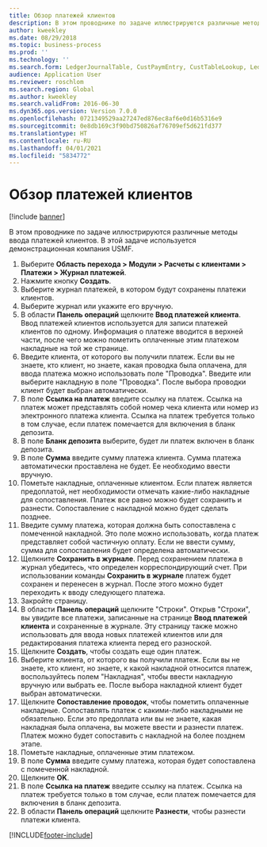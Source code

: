 ```yaml
---
title: Обзор платежей клиентов
description: В этом проводнике по задаче иллюстрируются различные методы ввода платежей клиентов.
author: kweekley
ms.date: 08/29/2018
ms.topic: business-process
ms.prod: ''
ms.technology: ''
ms.search.form: LedgerJournalTable, CustPaymEntry, CustTableLookup, LedgerJournalTransCustPaym, CustOpenTrans, BankAccountTableLookUp
audience: Application User
ms.reviewer: roschlom
ms.search.region: Global
ms.author: kweekley
ms.search.validFrom: 2016-06-30
ms.dyn365.ops.version: Version 7.0.0
ms.openlocfilehash: 0721349529aa27247ed876ec8af6e0d16b5316e9
ms.sourcegitcommit: 0e8db169c3f90bd750826af76709ef5d621fd377
ms.translationtype: HT
ms.contentlocale: ru-RU
ms.lasthandoff: 04/01/2021
ms.locfileid: "5834772"
---
```

# <a name="customer-payment-overview"></a>Обзор платежей клиентов

[!include [banner](../../includes/banner.md)]

В этом проводнике по задаче иллюстрируются различные методы ввода платежей клиентов. В этой задаче используется демонстрационная компания USMF.

1. Выберите **Область перехода > Модули > Расчеты с клиентами > Платежи > Журнал платежей**.
2. Нажмите кнопку **Создать**.
3. Выберите журнал платежей, в котором будут сохранены платежи клиентов.
4. Выберите журнал или укажите его вручную.
5. В области **Панель операций** щелкните **Ввод платежей клиента**. Ввод платежей клиентов используется для записи платежей клиентов по одному. Информация о платеже вводится в верхней части, после чего можно пометить оплаченные этим платежом накладные на той же странице.  
6. Введите клиента, от которого вы получили платеж. Если вы не знаете, кто клиент, но знаете, какая проводка была оплачена, для ввода платежа можно использовать поле "Проводка". Введите или выберите накладную в поле "Проводка". После выбора проводки клиент будет выбран автоматически.
7. В поле **Ссылка на платеж** введите ссылку на платеж. Ссылка на платеж может представлять собой номер чека клиента или номер из электронного платежа клиента. Ссылка на платеж требуется только в том случае, если платеж помечается для включения в бланк депозита.  
8. В поле **Бланк депозита** выберите, будет ли платеж включен в бланк депозита. 
9. В поле **Сумма** введите сумму платежа клиента. Сумма платежа автоматически проставлена не будет. Ее необходимо ввести вручную. 
10. Пометьте накладные, оплаченные клиентом. Если платеж является предоплатой, нет необходимости отмечать какие-либо накладные для сопоставления. Платеж все равно можно будет сохранить и разнести. Сопоставление с накладной можно будет сделать позднее.
11. Введите сумму платежа, которая должна быть сопоставлена с помеченной накладной. Это поле можно использовать, когда платеж представляет собой частичную оплату. Если не ввести сумму, сумма для сопоставления будет определена автоматически.
12. Щелкните **Сохранить в журнале**. Перед сохранением платежа в журнал убедитесь, что определен корреспондирующий счет. При использовании команды **Сохранить в журнале** платеж будет сохранен и перенесен в журнал. После этого можно будет переходить к вводу следующего платежа.
13. Закройте страницу.
14. В области **Панель операций** щелкните "Строки". Открыв "Строки", вы увидите все платежи, записанные на странице **Ввод платежей клиента** и сохраненные в журнале. Эту страницу также можно использовать для ввода новых платежей клиентов или для редактирования платежа клиента перед его разноской.
15. Щелкните **Создать**, чтобы создать еще один платеж. 
16. Выберите клиента, от которого вы получили платеж. Если вы не знаете, кто клиент, но знаете, к какой накладной относится платеж, воспользуйтесь полем "Накладная", чтобы ввести накладную вручную или выбрать ее. После выбора накладной клиент будет выбран автоматически.  
17. Щелкните **Сопоставление проводок**, чтобы пометить оплаченные накладные. Сопоставлять платеж с какими-либо накладными не обязательно. Если это предоплата или вы не знаете, какая накладная была оплачена, вы можете ввести и разнести платеж. Платеж можно будет сопоставить с накладной на более позднем этапе.  
18. Пометьте накладные, оплаченные этим платежом. 
19. В поле **Сумма** введите сумму платежа, которая будет сопоставлена с помеченной накладной.
20. Щелкните **OK**.
21. В поле **Ссылка на платеж** введите ссылку на платеж. Ссылка на платеж требуется только в том случае, если платеж помечается для включения в бланк депозита.  
22. В области **Панель операций** щелкните **Разнести**, чтобы разнести платежи клиента. 



[!INCLUDE[footer-include](../../../includes/footer-banner.md)]